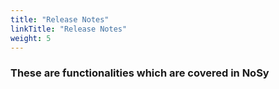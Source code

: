 ```yaml
---
title: "Release Notes"
linkTitle: "Release Notes"
weight: 5
---
```


### These are functionalities which are covered in NoSy

